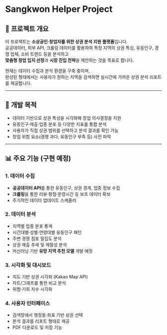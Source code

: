 # Sangkwon Helper Project
## 📌 프로젝트 개요
이 프로젝트는 **소상공인·창업자를 위한 상권 분석 지원 플랫폼**입니다.  
공공데이터, 외부 API, 크롤링 데이터를 활용하여 특정 지역의 상권 특성, 유동인구, 경쟁 업체, 소비 트렌드 등을 분석하고  
**맞춤형 창업 입지 선정**과 **시장 진입 전략**을 제안하는 것을 목표로 합니다.  

현재는 데이터 수집과 분석 환경을 구축 중이며,  
완성된 형태에서는 사용자가 원하는 지역을 검색하면 실시간에 가까운 상권 분석 리포트를 제공합니다.

---

## 🎯 개발 목적
- 데이터 기반으로 상권 특성을 시각화해 창업 의사결정을 지원
- 유동인구·매출·업종 분포 등 다양한 지표를 통합 분석
- 사용자가 직접 상권 범위를 선택하고 분석 결과를 확인 가능
- 창업 위험 요소(경쟁 과다, 유동인구 부족 등) 사전 파악

---

## 📊 주요 기능 (구현 예정)
### 1. 데이터 수집
- **공공데이터 API**를 통한 유동인구, 상권 경계, 업종 정보 수집
- **크롤링**을 통한 리뷰·평점·운영시간 등 보조 데이터 확보
- 주기적인 데이터 업데이트 스케줄러

### 2. 데이터 분석
- 지역별 업종 분포 통계
- 시간대별·성별·연령대별 유동인구 패턴
- 주변 경쟁 점포 밀집도 분석
- 상권 매출 추세 및 계절성 분석
- 머신러닝 기반 **유망 지역 추천 모델** 개발 예정

### 3. 시각화 및 대시보드
- 지도 기반 상권 시각화 (Kakao Map API)
- 차트/그래프를 통한 비교 분석
- 위험·기회 지수 시각화

### 4. 사용자 인터페이스
- 검색창에서 행정동·좌표 기반 상권 선택
- 분석 결과를 리포트 형태로 제공
- PDF 다운로드 및 저장 기능
